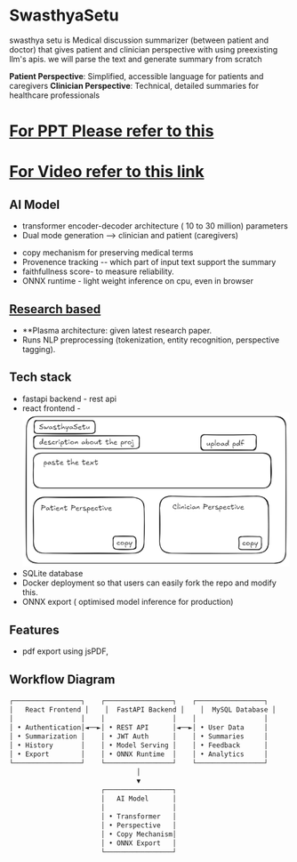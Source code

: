 # SwasthyaSetu
swasthya setu is Medical discussion summarizer (between patient and doctor) that gives patient and clinician perspective with using preexisting llm's apis. we will parse the text and generate summary from scratch

**Patient Perspective**: Simplified, accessible language for patients and caregivers
**Clinician Perspective**: Technical, detailed summaries for healthcare professionals
# [For PPT Please refer to this](https://drive.google.com/file/d/1mY2UF8aKJeMcgcr5V-MCq6zBKnW419LX/view?usp=sharing)
# [For Video refer to this link](https://drive.google.com/file/d/1XEKvb-fKllULbcUmub_d4r5oih15WinW/view?usp=sharing)

## AI Model 
- transformer encoder-decoder architecture ( 10 to 30 million) parameters
- Dual mode generation --> clinician and patient (caregivers)
<!-- - Info, sugestion, experience, question, cause. -->
- copy mechanism for preserving medical terms
- Provenence tracking -- which part of input text support the summary
- faithfullness score- to measure reliability.
- ONNX runtime - light weight inference on cpu, even in browser

## [Research based](https://arxiv.org/pdf/2406.08881) 
- **Plasma architecture: given latest research paper.
- Runs NLP preprocessing (tokenization, entity recognition, perspective tagging).

## Tech stack
- fastapi backend - rest api
- react frontend - ![visual representation](image.png) 
- SQLite database
- Docker deployment so that users can easily fork the repo and modify this.
- ONNX export ( optimised model inference for production)

## Features
- pdf export using jsPDF, 

## Workflow Diagram

```
┌─────────────────┐    ┌─────────────────┐    ┌─────────────────┐
│   React Frontend │    │  FastAPI Backend │    │  MySQL Database │
│                 │    │                 │    │                 │
│ • Authentication│◄──►│ • REST API      │◄──►│ • User Data     │
│ • Summarization │    │ • JWT Auth      │    │ • Summaries     │
│ • History       │    │ • Model Serving │    │ • Feedback      │
│ • Export        │    │ • ONNX Runtime  │    │ • Analytics     │
└─────────────────┘    └─────────────────┘    └─────────────────┘
                                │
                                ▼
                       ┌─────────────────┐
                       │   AI Model      │
                       │                 │
                       │ • Transformer   │
                       │ • Perspective   │
                       │ • Copy Mechanism│
                       │ • ONNX Export   │
                       └─────────────────┘
```